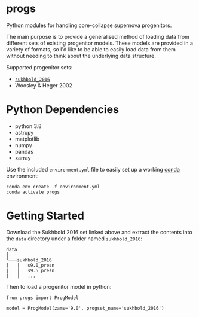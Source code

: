 # progs
Python modules for handling core-collapse supernova progenitors.

The main purpose is to provide a generalised method of loading data from different sets of existing progenitor models.
These models are provided in a variety of formats, so I'd like to be able to easily load data from them without needing to think about the underlying data structure.

Supported progenitor sets:

- [`sukhbold_2016`](https://wwwmpa.mpa-garching.mpg.de/ccsnarchive/data/SEWBJ_2015/data/progenitor_models.tar.gz)
- Woosley & Heger 2002


# Python Dependencies
* python 3.8
* astropy
* matplotlib
* numpy
* pandas
* xarray

Use the included `environment.yml` file to easily set up a working [conda](https://docs.conda.io/projects/conda/en/latest/user-guide/tasks/manage-environments.html#creating-an-environment-with-commands) environment:

```
conda env create -f environment.yml
conda activate progs
```


# Getting Started
Download the Sukhbold 2016 set linked above and extract the contents into the `data` directory under a folder named `sukhbold_2016`:

```
data
│
└───sukhbold_2016
|   |   s9.0_presn
|   │   s9.5_presn
|   │   ...
```

Then to load a progenitor model in python:

```
from progs import ProgModel

model = ProgModel(zams='9.0', progset_name='sukhbold_2016')
```
